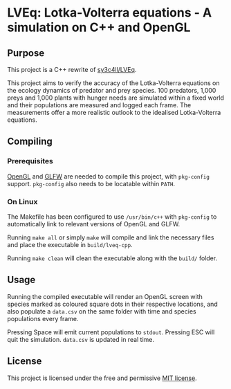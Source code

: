 # LVEq: Lotka-Volterra equations - A simulation on C++ and OpenGL

## Purpose

This project is a C++ rewrite of [sy3c4ll/LVEq](https://github.com/sy3c4ll/LVEq.git).

This project aims to verify the accuracy of the Lotka-Volterra equations on the ecology dynamics of predator and prey species. 100 predators, 1,000 preys and 1,000 plants with hunger needs are simulated within a fixed world and their populations are measured and logged each frame. The measurements offer a more realistic outlook to the idealised Lotka-Volterra equations.

## Compiling

### Prerequisites

[OpenGL](https://www.opengl.org/) and [GLFW](https://www.glfw.org/) are needed to compile this project, with `pkg-config` support. `pkg-config` also needs to be locatable within `PATH`.

### On Linux

The Makefile has been configured to use `/usr/bin/c++` with `pkg-config` to automatically link to relevant versions of OpenGL and GLFW.

Running `make all` or simply `make` will compile and link the necessary files and place the executable in `build/lveq-cpp`.

Running `make clean` will clean the executable along with the `build/` folder.

## Usage

Running the compiled executable will render an OpenGL screen with species marked as coloured square dots in their respective locations, and also populate a `data.csv` on the same folder with time and species populations every frame.

Pressing Space will emit current populations to `stdout`. Pressing ESC will quit the simulation. `data.csv` is updated in real time.

## License

This project is licensed under the free and permissive [MIT license](https://github.com/sy3c4ll/lveq-cpp/blob/master/LICENSE).
